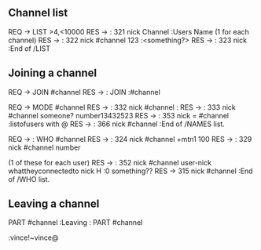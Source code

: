 Channel list
---
REQ -> LIST >4,<10000
RES -> :<source> 321 nick Channel :Users Name
(1 for each channel)
RES -> :<source> 322 nick #channel 123 :<something?>
RES -> :<source> 323 nick :End of /LIST

Joining a channel
---
REQ -> JOIN #channel
RES -> :<source> JOIN :#channel

REQ -> MODE #channel
RES -> :<source> 332 nick #channel :<STUFF>
RES -> :<source> 333 nick #channel someone? number13432523
RES -> :<source> 353 nick = #channel :listofusers with @
RES -> :<source> 366 nick #channel :End of /NAMES list.

REQ -> :<source> WHO #channel
RES -> :<source> 324 nick #channel +mtn1 100
RES -> :<source> 329 nick #channel number

(1 of these for each user)
RES -> :<source> 352 nick #channel user-nick whattheyconnectedto nick H :0 something??
RES -> 315 nick #channel :End of /WHO list.

Leaving a channel
---
PART #channel :Leaving
:<source> PART #channel

:vince!~vince@<hostname>
